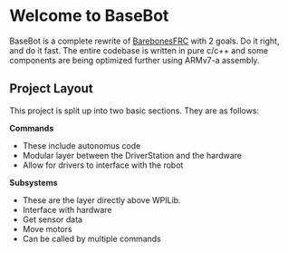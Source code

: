 # Welcome to BaseBot

BaseBot is a complete rewrite of [BarebonesFRC](https://github.com/ewpratten/barebonesfrc) with 2 goals. Do it right, and do it fast. The entire codebase is written in pure c/c++ and some components are being optimized further using ARMv7-a assembly.

## Project Layout
This project is split up into two basic sections. They are as follows:

**Commands**

 - These include autonomus code
 - Modular layer between the DriverStation and the hardware
 - Allow for drivers to interface with the robot


**Subsystems**

 - These are the layer directly above WPILib.
 - Interface with hardware
 - Get sensor data
 - Move motors
 - Can be called by multiple commands